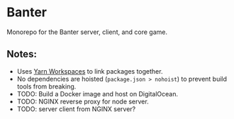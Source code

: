 # Banter

Monorepo for the Banter server, client, and core game.

## Notes:

- Uses [Yarn Workspaces](https://classic.yarnpkg.com/en/docs/workspaces/) to link packages together.
- No dependencies are hoisted (`package.json > nohoist`) to prevent build tools from breaking.
- TODO: Build a Docker image and host on DigitalOcean.
- TODO: NGINX reverse proxy for node server.
- TODO: server client from NGINX server?
